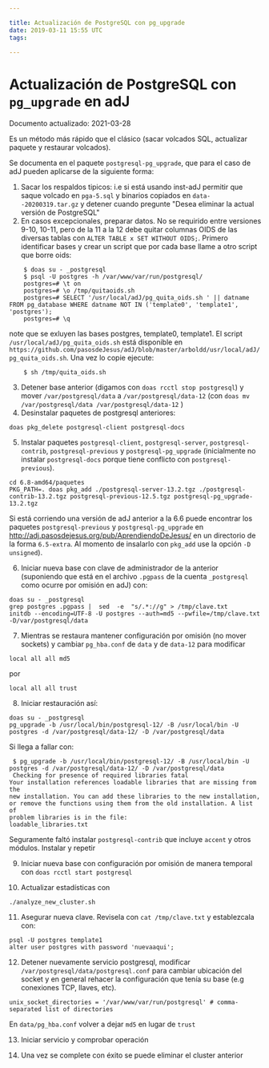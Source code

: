 ```yaml
---

title: Actualización de PostgreSQL con pg_upgrade
date: 2019-03-11 15:55 UTC
tags: 

---
```


# Actualización de PostgreSQL con `pg_upgrade` en adJ

Documento actualizado: 2021-03-28

Es un método más rápido que el clásico (sacar volcados SQL, actualizar paquete y restaurar volcados).

Se documenta en el paquete `postgresql-pg_upgrade`, que para el caso de adJ pueden aplicarse de la siguiente forma:

1. Sacar los respaldos tipicos: i.e si está usando inst-adJ permitir que saque volcado en `pga-5.sql` y binarios copiados en `data--20200319.tar.gz` y detener cuando pregunte "Desea eliminar la actual versión de PostgreSQL"
2. En casos excepcionales, preparar datos.  No se requirido entre versiones 9-10, 10-11, pero de la 11 a la 12 debe quitar columnas OIDS de las diversas tablas con `ALTER TABLE x SET WITHOUT OIDS;`.  Primero identificar bases y crear un script que por cada base llame a otro script que borre oids:

```
    $ doas su - _postgresql
    $ psql -U postgres -h /var/www/var/run/postgresql/
    postgres=# \t on
    postgres=# \o /tmp/quitaoids.sh
    postgres=# SELECT '/usr/local/adJ/pg_quita_oids.sh ' || datname FROM pg_database WHERE datname NOT IN ('template0', 'template1', 'postgres');
    postgres=# \q
```
note que se exluyen las bases postgres, template0, template1.  El script `/usr/local/adJ/pg_quita_oids.sh` está disponible en `https://github.com/pasosdeJesus/adJ/blob/master/arboldd/usr/local/adJ/pg_quita_oids.sh`.  Una vez lo copie ejecute:

```
    $ sh /tmp/quita_oids.sh
```

3. Detener base anterior (digamos con `doas rcctl stop postgresql`) y  mover `/var/postgresql/data` a `/var/postgresql/data-12` (con `doas mv /var/postgresql/data /var/postgresql/data-12` )
4. Desinstalar paquetes de postgresql anteriores:
  ```
  doas pkg_delete postgresql-client postgresql-docs
  ```
5. Instalar paquetes `postgresql-client`, `postgresql-server`, `postgresql-contrib`, `postgresql-previous` y `postgresql-pg_upgrade` (inicialmente no instalar `postgresql-docs` porque tiene conflicto con `postgresql-previous`).
  ```
  cd 6.8-amd64/paquetes
  PKG_PATH=. doas pkg_add ./postgresql-server-13.2.tgz ./postgresql-contrib-13.2.tgz postgresql-previous-12.5.tgz postgresql-pg_upgrade-13.2.tgz
  ```
  Si está corriendo una versión de adJ anterior a la 6.6 puede encontrar los paquetes `postgresql-previous` y `postgresql-pg_upgrade` en  <http://adj.pasosdejesus.org/pub/AprendiendoDeJesus/> en un directorio de la forma `6.5-extra`. Al momento de insalarlo con `pkg_add` use la opción `-D unsigned`).

6. Iniciar nueva base con clave de administrador de la anterior (suponiendo que está en el archivo `.pgpass` de la cuenta `_postgresql` como ocurre por omisión en adJ) con:
  ```
  doas su - _postgresql
  grep postgres .pgpass |  sed  -e  "s/.*://g" > /tmp/clave.txt
  initdb --encoding=UTF-8 -U postgres --auth=md5 --pwfile=/tmp/clave.txt  -D/var/postgresql/data
  ```
7. Mientras se restaura mantener configuración por omisión (no mover sockets) y cambiar `pg_hba.conf` de `data` y de `data-12` para modificar
  ```
  local all all md5
  ```
  por
  ```
  local all all trust
  ```
8. Iniciar restauración así:
  ```
  doas su - _postgresql
  pg_upgrade -b /usr/local/bin/postgresql-12/ -B /usr/local/bin -U postgres -d /var/postgresql/data-12/ -D /var/postgresql/data
  ```
  Si llega a fallar con:
  ```
   $ pg_upgrade -b /usr/local/bin/postgresql-12/ -B /usr/local/bin -U postgres -d /var/postgresql/data-12/ -D /var/postgresql/data
   Checking for presence of required libraries fatal
  Your installation references loadable libraries that are missing from the
  new installation. You can add these libraries to the new installation,
  or remove the functions using them from the old installation. A list of
  problem libraries is in the file:
  loadable_libraries.txt
  ```
  Seguramente faltó instalar `postgresql-contrib` que incluye `accent` y otros módulos.  Instalar y repetir
  
9. Iniciar nueva base con configuración por omisión de manera temporal con  `doas rcctl start postgresql`

10. Actualizar estadísticas con 
  ```
  ./analyze_new_cluster.sh
  ```
11. Asegurar nueva clave.  Revisela con `cat /tmp/clave.txt` y establezcala con:
  ```
  psql -U postgres template1
  alter user postgres with password 'nuevaaqui';
  ```
12. Detener nuevamente servicio postgresql, modificar `/var/postgresql/data/postgresql.conf` para cambiar ubicación del socket y en general rehacer la configuración que tenía su base (e.g conexiones TCP, llaves, etc).
  ```
  unix_socket_directories = '/var/www/var/run/postgresql' # comma-separated list of directories
  ```
  En `data/pg_hba.conf` volver a dejar `md5` en lugar de `trust`
  
13. Iniciar servicio y comprobar operación

14. Una vez se complete con éxito se puede eliminar el cluster anterior
